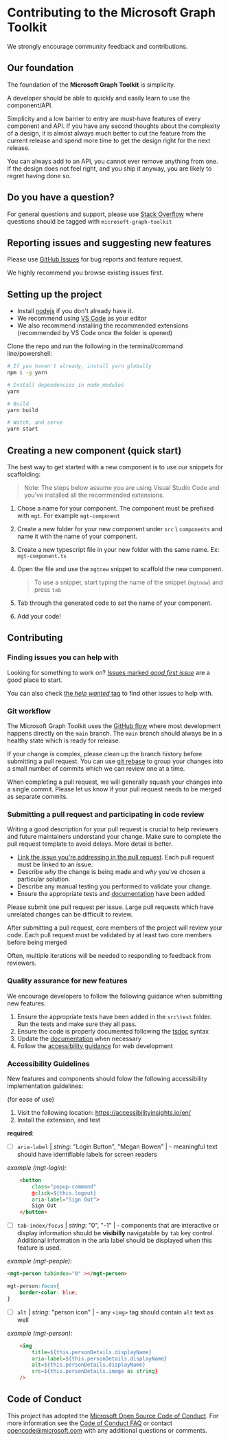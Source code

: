 # Contributing to the Microsoft Graph Toolkit

We strongly encourage community feedback and contributions.

## Our foundation

The foundation of the **Microsoft Graph Toolkit** is simplicity.

A developer should be able to quickly and easily learn to use the component/API.

Simplicity and a low barrier to entry are must-have features of every component and API. If you have any second thoughts about the complexity of a design, it is almost always much better to cut the feature from the current release and spend more time to get the design right for the next release.

You can always add to an API, you cannot ever remove anything from one. If the design does not feel right, and you ship it anyway, you are likely to regret having done so.

## Do you have a question?

For general questions and support, please use [Stack Overflow](https://stackoverflow.com/questions/tagged/microsoft-graph-toolkit) where questions should be tagged with `microsoft-graph-toolkit`

## Reporting issues and suggesting new features

Please use [GitHub Issues](https://github.com/microsoftgraph/microsoft-graph-toolkit/issues?q=is%3Aissue+is%3Aopen+sort%3Aupdated-desc) for bug reports and feature request.

We highly recommend you browse existing issues first.

## Setting up the project

- Install [nodejs](https://nodejs.org) if you don't already have it.
- We recommend using [VS Code](https://code.visualstudio.com/) as your editor
- We also recommend installing the recommended extensions (recommended by VS Code once the folder is opened)

Clone the repo and run the following in the terminal/command line/powershell:

```bash
# If you haven't already, install yarn globally
npm i -g yarn

# Install dependencies in node_modules
yarn

# Build
yarn build

# Watch, and serve
yarn start
```

## Creating a new component (quick start)

The best way to get started with a new component is to use our snippets for scaffolding:

> Note: The steps below assume you are using Visual Studio Code and you've installed all the recommended extensions.

1. Chose a name for your component. The component must be prefixed with `mgt`. For example `mgt-component`

1. Create a new folder for your new component under `src` \ `components` and name it with the name of your component.

1. Create a new typescript file in your new folder with the same name. Ex: `mgt-component.ts`

1. Open the file and use the `mgtnew` snippet to scaffold the new component.

    > To use a snippet, start typing the name of the snippet (`mgtnew`) and press `tab`

1. Tab through the generated code to set the name of your component. 

1. Add your code!

<!-- ## Testing the preview NPM package

If you want to install the preview package just once, run this command:

```bash
npm install @microsoft/mgt --registry https://pkgs.dev.azure.com/microsoft-graph-toolkit/_packaging/MGT/npm/registry/
```

If you want to be able to do it again later, by running `npm install`, add the preview feed to your project's '.npmrc' file (create a '.npmrc' file if you don't have one already):

```
registry=https://pkgs.dev.azure.com/microsoft-graph-toolkit/_packaging/MGT/npm/registry/
always-auth=true
```

Then just install the package:

```bash
npm install @microsoft/mgt
```

[TODO: Make sure everybody can access this feed publicly.] -->

## Contributing

### Finding issues you can help with

Looking for something to work on?
[Issues marked _good first issue_](https://github.com/microsoftgraph/microsoft-graph-toolkit/labels/good%20first%20issue)
are a good place to start.

You can also check [the _help wanted_ tag](https://github.com/microsoftgraph/microsoft-graph-toolkit/labels/help%20wanted)
to find other issues to help with.

### Git workflow

The Microsoft Graph Toolkit uses the [GitHub flow](https://guides.github.com/introduction/flow/) where most development happens directly on the `main` branch. The `main` branch should always be in a healthy state which is ready for release.

If your change is complex, please clean up the branch history before submitting a pull request.
You can use [git rebase](https://docs.microsoft.com/en-us/azure/devops/repos/git/rebase#squash-local-commits) to group your changes into a small number of commits which we can review one at a time.

When completing a pull request, we will generally squash your changes into a single commit. Please let us know if your pull request needs to be merged as separate commits.

### Submitting a pull request and participating in code review

Writing a good description for your pull request is crucial to help reviewers and future maintainers understand your change. Make sure to complete the pull request template to avoid delays. More detail is better.

- [Link the issue you're addressing in the pull request](https://github.com/blog/957-introducing-issue-mentions). Each pull request must be linked to an issue.
- Describe _why_ the change is being made and _why_ you've chosen a particular solution.
- Describe any manual testing you performed to validate your change.
- Ensure the appropriate tests and [documentation](https://github.com/microsoftgraph/microsoft-graph-docs/tree/main/concepts/toolkit) have been added

Please submit one pull request per issue. Large pull requests which have unrelated changes can be difficult to review.

After submitting a pull request, core members of the project will review your code. Each pull request must be validated by at least two core members before being merged

Often, multiple iterations will be needed to responding to feedback from reviewers.

### Quality assurance for new features

We encourage developers to follow the following guidance when submitting new features:

1. Ensure the appropriate tests have been added in the `src\test` folder. Run the tests and make sure they all pass.
1. Ensure the code is properly documented following the [tsdoc](https://github.com/Microsoft/tsdoc) syntax
1. Update the [documentation](https://github.com/microsoftgraph/microsoft-graph-docs/tree/main/concepts/toolkit) when necessary
1. Follow the [accessibility guidance](https://developer.mozilla.org/en-US/docs/Web/Accessibility) for web development


### Accessibility Guidelines

New features and components should folow the following accessibility implementation guidelines:

(for ease of use)
1. Visit the following location: https://accessibilityinsights.io/en/
2. Install the extension, and test

**required**:
- [ ] `aria-label` | *string*: "Login Button", "Megan Bowen" | - meaningful text should have identifiable labels for screen readers
  
*example (mgt-login):*

```html
    <button 
        class="popup-command"
        @click=${this.logout} 
        aria-label="Sign Out">       
        Sign Out
    </button>
```

- [ ] `tab-index/focus` | *string*: "0", "-1" | - components that are interactive or display information should be **visibilly** navigatable by `tab` key control. Additional information in the aria label should be displayed when this feature is used.

*example (mgt-people):*

```html
<mgt-person tabindex="0" ></mgt-person>
```
```css
mgt-person:focus{
    border-color: blue;
}
```

- [ ] `alt` | *string*: "person icon" | - any `<img>` tag should contain `alt` text as well

*example (mgt-person):*

```html
    <img
        title=${this.personDetails.displayName}
        aria-label=${this.personDetails.displayName}
        alt=${this.personDetails.displayName}
        src=${this.personDetails.image as string}
    />
```


<!-- ### Testing

Your changes should include tests to verify new functionality wherever possible.

[[TODO - how to add and run tests]] -->

## Code of Conduct

This project has adopted the [Microsoft Open Source Code of Conduct](https://opensource.microsoft.com/codeofconduct/). For more information see the [Code of Conduct FAQ](https://opensource.microsoft.com/codeofconduct/faq/) or contact [opencode@microsoft.com](mailto:opencode@microsoft.com) with any additional questions or comments.

